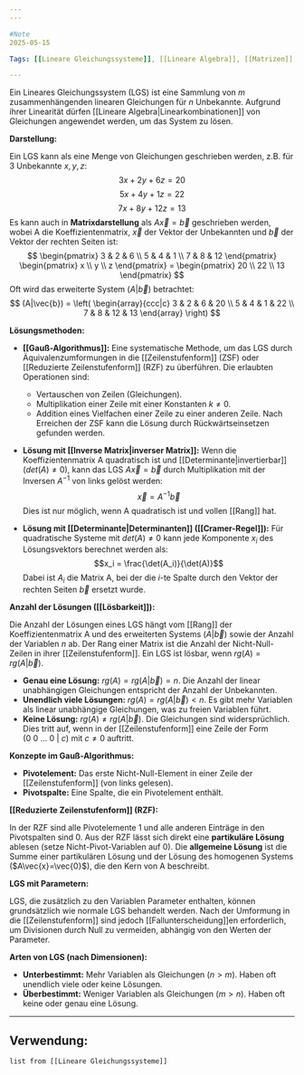 ```yaml
---
---

#Note
2025-05-15

Tags: [[Lineare Gleichungssysteme]], [[Lineare Algebra]], [[Matrizen]], [[Gauß-Algorithmus]], [[Rang]], [[Lösbarkeit]], [[Zeilenstufenform]], [[Reduzierte Zeilenstufenform]], [[Inverse Matrix]], [[Cramer-Regel]], [[Determinante]]

---
```


Ein Lineares Gleichungssystem (LGS) ist eine Sammlung von $m$ zusammenhängenden linearen Gleichungen für $n$ Unbekannte. Aufgrund ihrer Linearität dürfen [[Lineare Algebra|Linearkombinationen]] von Gleichungen angewendet werden, um das System zu lösen.

**Darstellung:**

Ein LGS kann als eine Menge von Gleichungen geschrieben werden, z.B. für 3 Unbekannte $x, y, z$:
$$3x + 2y + 6z = 20$$
$$5x + 4y + 1z = 22$$
$$7x + 8y + 12z = 13$$
Es kann auch in **Matrixdarstellung** als $A\vec{x} = \vec{b}$ geschrieben werden, wobei A die Koeffizientenmatrix, $\vec{x}$ der Vektor der Unbekannten und $\vec{b}$ der Vektor der rechten Seiten ist:
$$ \begin{pmatrix} 3 & 2 & 6 \\ 5 & 4 & 1 \\ 7 & 8 & 12 \end{pmatrix} \begin{pmatrix} x \\ y \\ z \end{pmatrix} = \begin{pmatrix} 20 \\ 22 \\ 13 \end{pmatrix} $$
Oft wird das erweiterte System $(A|\vec{b})$ betrachtet:
$$ (A|\vec{b}) = \left( \begin{array}{ccc|c} 3 & 2 & 6 & 20 \\ 5 & 4 & 1 & 22 \\ 7 & 8 & 12 & 13 \end{array} \right) $$

**Lösungsmethoden:**

* **[[Gauß-Algorithmus]]:** Eine systematische Methode, um das LGS durch Äquivalenzumformungen in die [[Zeilenstufenform]] (ZSF) oder [[Reduzierte Zeilenstufenform]] (RZF) zu überführen. Die erlaubten Operationen sind:
    * Vertauschen von Zeilen (Gleichungen).
    * Multiplikation einer Zeile mit einer Konstanten $k \neq 0$.
    * Addition eines Vielfachen einer Zeile zu einer anderen Zeile.
    Nach Erreichen der ZSF kann die Lösung durch Rückwärtseinsetzen gefunden werden.

* **Lösung mit [[Inverse Matrix|inverser Matrix]]:** Wenn die Koeffizientenmatrix A quadratisch ist und [[Determinante|invertierbar]] ($det(A) \neq 0$), kann das LGS $A\vec{x} = \vec{b}$ durch Multiplikation mit der Inversen $A^{-1}$ von links gelöst werden:
    $$\vec{x} = A^{-1}\vec{b}$$
    Dies ist nur möglich, wenn A quadratisch ist und vollen [[Rang]] hat.

* **Lösung mit [[Determinante|Determinanten]] ([[Cramer-Regel]]):** Für quadratische Systeme mit $det(A) \neq 0$ kann jede Komponente $x_i$ des Lösungsvektors berechnet werden als:
    $$x_i = \frac{\det(A_i)}{\det(A)}$$
    Dabei ist $A_i$ die Matrix A, bei der die $i$-te Spalte durch den Vektor der rechten Seiten $\vec{b}$ ersetzt wurde.

**Anzahl der Lösungen ([[Lösbarkeit]]):**

Die Anzahl der Lösungen eines LGS hängt vom [[Rang]] der Koeffizientenmatrix A und des erweiterten Systems $(A|\vec{b})$ sowie der Anzahl der Variablen $n$ ab. Der Rang einer Matrix ist die Anzahl der Nicht-Null-Zeilen in ihrer [[Zeilenstufenform]]. Ein LGS ist lösbar, wenn $rg(A) = rg(A|\vec{b})$.

* **Genau eine Lösung:** $rg(A) = rg(A|\vec{b}) = n$. Die Anzahl der linear unabhängigen Gleichungen entspricht der Anzahl der Unbekannten.
* **Unendlich viele Lösungen:** $rg(A) = rg(A|\vec{b}) < n$. Es gibt mehr Variablen als linear unabhängige Gleichungen, was zu freien Variablen führt.
* **Keine Lösung:** $rg(A) \neq rg(A|\vec{b})$. Die Gleichungen sind widersprüchlich. Dies tritt auf, wenn in der [[Zeilenstufenform]] eine Zeile der Form $(0\ 0\ \dots\ 0\ |\ c)$ mit $c \neq 0$ auftritt.

**Konzepte im Gauß-Algorithmus:**

* **Pivotelement:** Das erste Nicht-Null-Element in einer Zeile der [[Zeilenstufenform]] (von links gelesen).
* **Pivotspalte:** Eine Spalte, die ein Pivotelement enthält.

**[[Reduzierte Zeilenstufenform]] (RZF):**

In der RZF sind alle Pivotelemente 1 und alle anderen Einträge in den Pivotspalten sind 0. Aus der RZF lässt sich direkt eine **partikuläre Lösung** ablesen (setze Nicht-Pivot-Variablen auf 0). Die **allgemeine Lösung** ist die Summe einer partikulären Lösung und der Lösung des homogenen Systems ($A\vec{x}=\vec{0}$), die den Kern von A beschreibt.

**LGS mit Parametern:**

LGS, die zusätzlich zu den Variablen Parameter enthalten, können grundsätzlich wie normale LGS behandelt werden. Nach der Umformung in die [[Zeilenstufenform]] sind jedoch [[Fallunterscheidung]]en erforderlich, um Divisionen durch Null zu vermeiden, abhängig von den Werten der Parameter.

**Arten von LGS (nach Dimensionen):**

* **Unterbestimmt:** Mehr Variablen als Gleichungen ($n > m$). Haben oft unendlich viele oder keine Lösungen.
* **Überbestimmt:** Weniger Variablen als Gleichungen ($m > n$). Haben oft keine oder genau eine Lösung.

---

## Verwendung:

```dataview
list from [[Lineare Gleichungssysteme]]
```